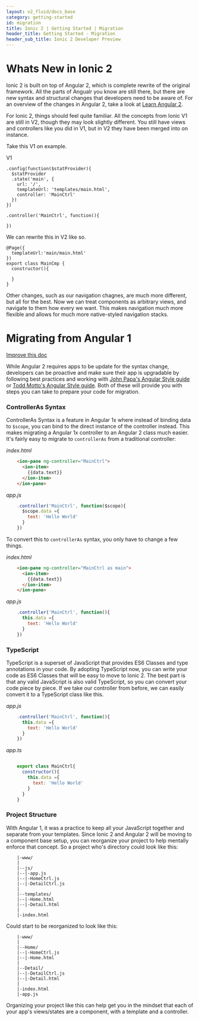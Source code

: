 ```yaml
---
layout: v2_fluid/docs_base
category: getting-started
id: migration
title: Ionic 2 | Getting Started | Migration
header_title: Getting Started - Migration
header_sub_title: Ionic 2 Developer Preview
---
```



# Whats New in Ionic 2
Ionic 2 is built on top of Angular 2, which is complete rewrite of the original framework. All the parts of Angualr you know are still there, but there are new syntax and structural changes that developers need to be aware of. For an overview of the changes in Angular 2, take a look at [Learn Angular 2](http://learnangular2.com/).

For Ionic 2, things should feel quite familiar. All the concepts from Ionic V1 are still in V2, though they may look slightly different. You still have views and controllers like you did in V1, but in V2 they have been merged into on instance.

Take this V1 on example.


V1

```
.config(function($statProvider){
  $statProvider
  .state('main', {
    url: '/',
    templateUrl: 'templates/main.html',
    controller: 'MainCtrl'
  })
})

.controller('MainCtrl', function(){

})
```

We can rewrite this in V2 like so.

```
@Page({
  templateUrl:'main/main.html'
})
export class MainCmp {
  constructor(){

  }
}
```

Other changes, such as our navigation chagnes, are much more different, but all for the best. Now we can treat components as arbitrary views, and navigate to them how every we want. This makes navigation much more flexible and allows for much more native-styled navigation stacks.

# Migrating from Angular 1

<a class="improve-docs" href='https://github.com/driftyco/ionic-site/edit/ionic2/docs/v2/getting-started/migration/index.md'>Improve this doc</a>


While Angular 2 requires apps to be update for the syntax change, developers can be proactive and make sure their app is upgradable by following best practices and working with [John Papa's Angular Style guide](https://github.com/johnpapa/angular-styleguide) or [Todd Motto's Angular Style guide](https://github.com/toddmotto/angularjs-styleguide). Both of these will provide you with steps you can take to prepare your code for migration.

### ControllerAs Syntax

ControllerAs Syntax is a feature in Angular 1x where instead of binding data to `$scope`, you can bind to the direct instance of the controller instead. This makes migrating a Angular 1x controller to an Angular 2 class much easier. It's fairly easy to migrate to `controllerAs` from a traditional controller:

_index.html_

```html
    <ion-pane ng-controller="MainCtrl">
      <ion-item>
        {{data.text}}
      </ion-item>
    </ion-pane>
```

_app.js_

```javascript
    .controller('MainCtrl', function($scope){
      $scope.data ={
        text: 'Hello World'
      }
    })
```

To convert this to `controllerAs` syntax, you only have to change a few things.

_index.html_

```html
    <ion-pane ng-controller="MainCtrl as main">
      <ion-item>
        {{data.text}}
      </ion-item>
    </ion-pane>
```

_app.js_

```javascript
    .controller('MainCtrl', function(){
      this.data ={
        text: 'Hello World'
      }
    })

```

### TypeScript

TypeScript is a superset of JavaScript that provides ES6 Classes and type annotations in your code. By adopting TypeScript now, you can write your code as ES6 Classes that will be easy to move to Ionic 2\. The best part is that any valid JavaScript is also valid TypeScript, so you can convert your code piece by piece. If we take our controller from before, we can easily convert it to a TypeScript class like this.

_app.js_

```javascript
    .controller('MainCtrl', function(){
      this.data ={
        text: 'Hello World'
      }
    })

```

_app.ts_

```javascript

    export class MainCtrl{
      constructor(){
        this.data ={
          text: 'Hello World'
        }
      }
    }

```

### Project Structure

With Angular 1, it was a practice to keep all your JavaScript together and separate from your templates. Since Ionic 2 and Angular 2 will be moving to a component base setup, you can reorganize your project to help mentally enforce that concept. So a project who's directory could look like this:

```
    |-www/
    |
    |--js/
    |--|-app.js
    |--|-HomeCtrl.js
    |--|-DetailCtrl.js
    |
    |--templates/
    |--|-Home.html
    |--|-Detail.html
    |
    |-index.html

```

Could start to be reorganized to look like this:

```
    |-www/
    |
    |--Home/
    |--|-HomeCtrl.js
    |--|-Home.html
    |
    |--Detail/
    |--|-DetailCtrl.js
    |--|-Detail.html
    |
    |-index.html
    |-app.js
```

Organizing your project like this can help get you in the mindset that each of your app's views/states are a component, with a template and a controller.
